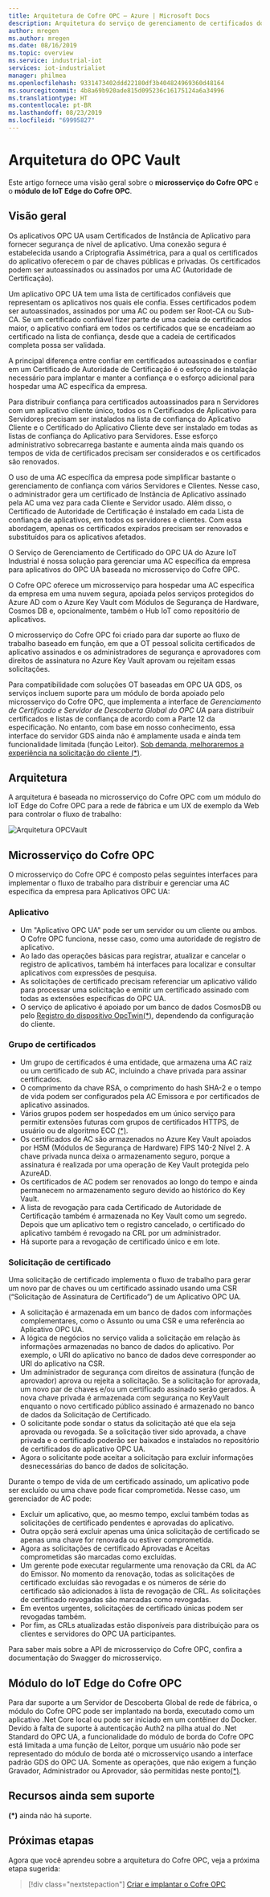 ```yaml
---
title: Arquitetura de Cofre OPC – Azure | Microsoft Docs
description: Arquitetura do serviço de gerenciamento de certificados do Cofre OPC
author: mregen
ms.author: mregen
ms.date: 08/16/2019
ms.topic: overview
ms.service: industrial-iot
services: iot-industrialiot
manager: philmea
ms.openlocfilehash: 9331473402ddd22180df3b404824969360d48164
ms.sourcegitcommit: 4b8a69b920ade815d095236c16175124a6a34996
ms.translationtype: HT
ms.contentlocale: pt-BR
ms.lasthandoff: 08/23/2019
ms.locfileid: "69995827"
---
```

# <a name="opc-vault-architecture"></a>Arquitetura do OPC Vault

Este artigo fornece uma visão geral sobre o **microsserviço do Cofre OPC** e o **módulo de IoT Edge do Cofre OPC**.

## <a name="overview"></a>Visão geral

Os aplicativos OPC UA usam Certificados de Instância de Aplicativo para fornecer segurança de nível de aplicativo. Uma conexão segura é estabelecida usando a Criptografia Assimétrica, para a qual os certificados do aplicativo oferecem o par de chaves públicas e privadas. Os certificados podem ser autoassinados ou assinados por uma AC (Autoridade de Certificação).

Um aplicativo OPC UA tem uma lista de certificados confiáveis que representam os aplicativos nos quais ele confia. Esses certificados podem ser autoassinados, assinados por uma AC ou podem ser Root-CA ou Sub-CA. Se um certificado confiável fizer parte de uma cadeia de certificados maior, o aplicativo confiará em todos os certificados que se encadeiam ao certificado na lista de confiança, desde que a cadeia de certificados completa possa ser validada.

A principal diferença entre confiar em certificados autoassinados e confiar em um Certificado de Autoridade de Certificação é o esforço de instalação necessário para implantar e manter a confiança e o esforço adicional para hospedar uma AC específica da empresa. 

Para distribuir confiança para certificados autoassinados para n Servidores com um aplicativo cliente único, todos os n Certificados de Aplicativo para Servidores precisam ser instalados na lista de confiança do Aplicativo Cliente e o Certificado do Aplicativo Cliente deve ser instalado em todas as listas de confiança do Aplicativo para Servidores. Esse esforço administrativo sobrecarrega bastante e aumenta ainda mais quando os tempos de vida de certificados precisam ser considerados e os certificados são renovados.

O uso de uma AC específica da empresa pode simplificar bastante o gerenciamento de confiança com vários Servidores e Clientes. Nesse caso, o administrador gera um certificado de Instância de Aplicativo assinado pela AC uma vez para cada Cliente e Servidor usado. Além disso, o Certificado de Autoridade de Certificação é instalado em cada Lista de confiança de aplicativos, em todos os servidores e clientes. Com essa abordagem, apenas os certificados expirados precisam ser renovados e substituídos para os aplicativos afetados.

O Serviço de Gerenciamento de Certificado do OPC UA do Azure IoT Industrial é nossa solução para gerenciar uma AC específica da empresa para aplicativos do OPC UA baseada no microsserviço do Cofre OPC.

O Cofre OPC oferece um microsserviço para hospedar uma AC específica da empresa em uma nuvem segura, apoiada pelos serviços protegidos do Azure AD com o Azure Key Vault com Módulos de Segurança de Hardware, Cosmos DB e, opcionalmente, também o Hub IoT como repositório de aplicativos.

O microsserviço do Cofre OPC foi criado para dar suporte ao fluxo de trabalho baseado em função, em que a OT pessoal solicita certificados de aplicativo assinados e os administradores de segurança e aprovadores com direitos de assinatura no Azure Key Vault aprovam ou rejeitam essas solicitações.

Para compatibilidade com soluções OT baseadas em OPC UA GDS, os serviços incluem suporte para um módulo de borda apoiado pelo microsserviço do Cofre OPC, que implementa a interface de *Gerenciamento de Certificado e Servidor de Descoberta Global do OPC UA* para distribuir certificados e listas de confiança de acordo com a Parte 12 da especificação. No entanto, com base em nosso conhecimento, essa interface do servidor GDS ainda não é amplamente usada e ainda tem funcionalidade limitada (função Leitor). [Sob demanda, melhoraremos a experiência na solicitação do cliente (*)](#yet-unsupported-features).

## <a name="architecture"></a>Arquitetura

A arquitetura é baseada no microsserviço do Cofre OPC com um módulo do IoT Edge do Cofre OPC para a rede de fábrica e um UX de exemplo da Web para controlar o fluxo de trabalho:

![Arquitetura OPCVault](media/overview-opc-vault-architecture/opc-vault.png)

## <a name="opc-vault-microservice"></a>Microsserviço do Cofre OPC

O microsserviço do Cofre OPC é composto pelas seguintes interfaces para implementar o fluxo de trabalho para distribuir e gerenciar uma AC específica da empresa para Aplicativos OPC UA:

### <a name="application"></a>Aplicativo 
- Um "Aplicativo OPC UA" pode ser um servidor ou um cliente ou ambos. O Cofre OPC funciona, nesse caso, como uma autoridade de registro de aplicativo. 
- Ao lado das operações básicas para registrar, atualizar e cancelar o registro de aplicativos, também há interfaces para localizar e consultar aplicativos com expressões de pesquisa. 
- As solicitações de certificado precisam referenciar um aplicativo válido para processar uma solicitação e emitir um certificado assinado com todas as extensões específicas do OPC UA. 
- O serviço de aplicativo é apoiado por um banco de dados CosmosDB ou pelo [Registro do dispositivo OpcTwin(*)](#yet-unsupported-features), dependendo da configuração do cliente.

### <a name="certificate-group"></a>Grupo de certificados
- Um grupo de certificados é uma entidade, que armazena uma AC raiz ou um certificado de sub AC, incluindo a chave privada para assinar certificados. 
- O comprimento da chave RSA, o comprimento do hash SHA-2 e o tempo de vida podem ser configurados pela AC Emissora e por certificados de aplicativo assinados. 
- Vários grupos podem ser hospedados em um único serviço para permitir extensões futuras com grupos de certificados HTTPS, de usuário ou de algoritmo ECC [(*)](#yet-unsupported-features). 
- Os certificados de AC são armazenados no Azure Key Vault apoiados por HSM (Módulos de Segurança de Hardware) FIPS 140-2 Nível 2. A chave privada nunca deixa o armazenamento seguro, porque a assinatura é realizada por uma operação de Key Vault protegida pelo AzureAD. 
- Os certificados de AC podem ser renovados ao longo do tempo e ainda permanecem no armazenamento seguro devido ao histórico do Key Vault. 
- A lista de revogação para cada Certificado de Autoridade de Certificação também é armazenada no Key Vault como um segredo. Depois que um aplicativo tem o registro cancelado, o certificado do aplicativo também é revogado na CRL por um administrador.
- Há suporte para a revogação de certificado único e em lote.

### <a name="certificate-request"></a>Solicitação de certificado
Uma solicitação de certificado implementa o fluxo de trabalho para gerar um novo par de chaves ou um certificado assinado usando uma CSR (“Solicitação de Assinatura de Certificado”) de um Aplicativo OPC UA. 
- A solicitação é armazenada em um banco de dados com informações complementares, como o Assunto ou uma CSR e uma referência ao Aplicativo OPC UA. 
- A lógica de negócios no serviço valida a solicitação em relação às informações armazenadas no banco de dados do aplicativo. Por exemplo, o URI do aplicativo no banco de dados deve corresponder ao URI do aplicativo na CSR.
- Um administrador de segurança com direitos de assinatura (função de aprovador) aprova ou rejeita a solicitação. Se a solicitação for aprovada, um novo par de chaves e/ou um certificado assinado serão gerados. A nova chave privada é armazenada com segurança no KeyVault enquanto o novo certificado público assinado é armazenado no banco de dados da Solicitação de Certificado.
- O solicitante pode sondar o status da solicitação até que ela seja aprovada ou revogada. Se a solicitação tiver sido aprovada, a chave privada e o certificado poderão ser baixados e instalados no repositório de certificados do aplicativo OPC UA.
- Agora o solicitante pode aceitar a solicitação para excluir informações desnecessárias do banco de dados de solicitação. 

Durante o tempo de vida de um certificado assinado, um aplicativo pode ser excluído ou uma chave pode ficar comprometida. Nesse caso, um gerenciador de AC pode:
- Excluir um aplicativo, que, ao mesmo tempo, exclui também todas as solicitações de certificado pendentes e aprovadas do aplicativo. 
- Outra opção será excluir apenas uma única solicitação de certificado se apenas uma chave for renovada ou estiver comprometida.
- Agora as solicitações de certificado Aprovadas e Aceitas comprometidas são marcadas como excluídas.
- Um gerente pode executar regularmente uma renovação da CRL da AC do Emissor. No momento da renovação, todas as solicitações de certificado excluídas são revogadas e os números de série do certificado são adicionados à lista de revogação de CRL. As solicitações de certificado revogadas são marcadas como revogadas.
- Em eventos urgentes, solicitações de certificado únicas podem ser revogadas também.
- Por fim, as CRLs atualizadas estão disponíveis para distribuição para os clientes e servidores do OPC UA participantes.

Para saber mais sobre a API de microsserviço do Cofre OPC, confira a documentação do Swagger do microsserviço.

## <a name="opc-vault-iot-edge-module"></a>Módulo do IoT Edge do Cofre OPC
Para dar suporte a um Servidor de Descoberta Global de rede de fábrica, o módulo do Cofre OPC pode ser implantado na borda, executado como um aplicativo .Net Core local ou pode ser iniciado em um contêiner do Docker. Devido à falta de suporte à autenticação Auth2 na pilha atual do .Net Standard do OPC UA, a funcionalidade do módulo de borda do Cofre OPC está limitada a uma função de Leitor, porque um usuário não pode ser representado do módulo de borda até o microsserviço usando a interface padrão GDS do OPC UA. Somente as operações, que não exigem a função Gravador, Administrador ou Aprovador, são permitidas neste ponto[(*)](#yet-unsupported-features). 

## <a name="yet-unsupported-features"></a>Recursos ainda sem suporte

**(*)** ainda não há suporte.

## <a name="next-steps"></a>Próximas etapas

Agora que você aprendeu sobre a arquitetura do Cofre OPC, veja a próxima etapa sugerida:

> [!div class="nextstepaction"]
> [Criar e implantar o Cofre OPC](howto-opc-vault-deploy.md)
